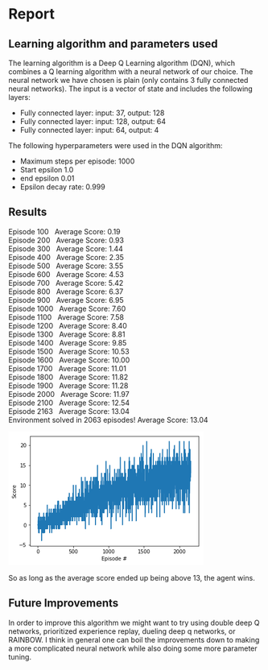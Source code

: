 # Report

## Learning algorithm and parameters used

The learning algorithm is a Deep Q Learning algorithm (DQN), which combines a Q learning algorithm with a neural network of our choice. The neural network we have chosen is plain (only contains 3 fully connected neural networks). The input is a vector of state and includes the following layers:

- Fully connected layer: input: 37, output: 128
- Fully connected layer: input: 128, output: 64
- Fully connected layer: input: 64, output: 4

The following hyperparameters were used in the DQN algorithm:
- Maximum steps per episode: 1000
- Start epsilon 1.0
- end epsilon 0.01
- Epsilon decay rate: 0.999

## Results

Episode 100 &nbsp;	Average Score: 0.19  
Episode 200 &nbsp;	Average Score: 0.93  
Episode 300 &nbsp;	Average Score: 1.44  
Episode 400 &nbsp;	Average Score: 2.35  
Episode 500 &nbsp;	Average Score: 3.55  
Episode 600 &nbsp;	Average Score: 4.53  
Episode 700 &nbsp;	Average Score: 5.42  
Episode 800 &nbsp;	Average Score: 6.37  
Episode 900 &nbsp;	Average Score: 6.95  
Episode 1000 &nbsp;	Average Score: 7.60  
Episode 1100 &nbsp;	Average Score: 7.58  
Episode 1200 &nbsp;	Average Score: 8.40  
Episode 1300 &nbsp;	Average Score: 8.81  
Episode 1400 &nbsp;	Average Score: 9.85  
Episode 1500 &nbsp; 	Average Score: 10.53  
Episode 1600 &nbsp;	Average Score: 10.00  
Episode 1700 &nbsp;	Average Score: 11.01  
Episode 1800 &nbsp;	Average Score: 11.82  
Episode 1900 &nbsp;	Average Score: 11.28  
Episode 2000 &nbsp;	Average Score: 11.97  
Episode 2100 &nbsp;	Average Score: 12.54  
Episode 2163 &nbsp;	Average Score: 13.04  
Environment solved in 2063 episodes!	Average Score: 13.04  

![plot showing score after n episodes](index.png)

So as long as the average score ended up being above 13, the agent wins.

## Future Improvements
In order to improve this algorithm we might want to try using double deep Q networks, prioritized experience replay, dueling deep q networks, or RAINBOW. I think in general one can boil the improvements down to making a more complicated neural network while also doing some more parameter tuning.